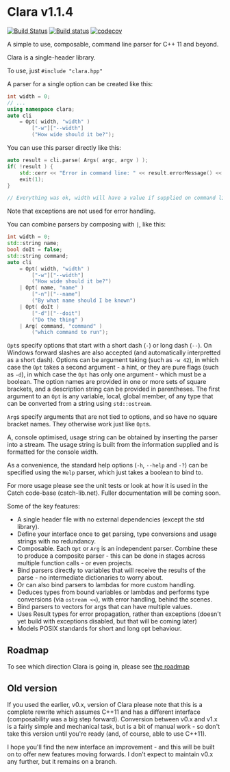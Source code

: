 # Clara v1.1.4
[![Build Status](https://travis-ci.org/catchorg/Clara.svg?branch=master)](https://travis-ci.org/catchorg/Clara)
[![Build status](https://ci.appveyor.com/api/projects/status/github/catchorg/Clara?brach=master&svg=true)](https://ci.appveyor.com/project/catchorg/clara)
[![codecov](https://codecov.io/gh/catchorg/Clara/branch/master/graph/badge.svg)](https://codecov.io/gh/catchorg/Clara)

A simple to use, composable, command line parser for C++ 11 and beyond.

Clara is a single-header library.

To use, just `#include "clara.hpp"`

A parser for a single option can be created like this:

```c++
int width = 0;
// ...
using namespace clara;
auto cli
    = Opt( width, "width" )
        ["-w"]["--width"]
        ("How wide should it be?");
```

You can use this parser directly like this:

```c++
auto result = cli.parse( Args( argc, argv ) );
if( !result ) {
    std::cerr << "Error in command line: " << result.errorMessage() << std::endl;
    exit(1);
}

// Everything was ok, width will have a value if supplied on command line
```

Note that exceptions are not used for error handling.

You can combine parsers by composing with `|`, like this:

```c++
int width = 0;
std::string name;
bool doIt = false;
std::string command;
auto cli
    = Opt( width, "width" )
        ["-w"]["--width"]
        ("How wide should it be?")
    | Opt( name, "name" )
        ["-n"]["--name"]
        ("By what name should I be known")
    | Opt( doIt )
        ["-d"]["--doit"]
        ("Do the thing" )
    | Arg( command, "command" )
        ("which command to run");
```

`Opt`s specify options that start with a short dash (`-`) or long dash (`--`).
On Windows forward slashes are also accepted (and automatically interpretted as a short dash).
Options can be argument taking (such as `-w 42`), in which case the `Opt` takes a second argument - a hint,
or they are pure flags (such as `-d`), in which case the `Opt` has only one argument - which must be a boolean.
The option names are provided in one or more sets of square brackets, and a description string can
be provided in parentheses. The first argument to an `Opt` is any variable, local, global member, of any type
that can be converted from a string using `std::ostream`.

`Arg`s specify arguments that are not tied to options, and so have no square bracket names. They otherwise work just like `Opt`s.

A, console optimised, usage string can be obtained by inserting the parser into a stream.
The usage string is built from the information supplied and is formatted for the console width.

As a convenience, the standard help options (`-h`, `--help` and `-?`) can be specified using the `Help` parser,
which just takes a boolean to bind to.

For more usage please see the unit tests or look at how it is used in the Catch code-base (catch-lib.net).
Fuller documentation will be coming soon.

Some of the key features:

- A single header file with no external dependencies (except the std library).
- Define your interface once to get parsing, type conversions and usage strings with no redundancy.
- Composable. Each `Opt` or `Arg` is an independent parser. Combine these to produce a composite parser - this can be done in stages across multiple function calls - or even projects.
- Bind parsers directly to variables that will receive the results of the parse - no intermediate dictionaries to worry about.
- Or can also bind parsers to lambdas for more custom handling.
- Deduces types from bound variables or lambdas and performs type conversions (via `ostream <<`), with error handling, behind the scenes.
- Bind parsers to vectors for args that can have multiple values.
- Uses Result types for error propagation, rather than exceptions (doesn't yet build with exceptions disabled, but that will be coming later)
- Models POSIX standards for short and long opt behaviour.

## Roadmap

To see which direction Clara is going in, please see [the roadmap](Roadmap.md)

## Old version

If you used the earlier, v0.x, version of Clara please note that this is a complete rewrite which assumes C++11 and has
a different interface (composability was a big step forward). Conversion between v0.x and v1.x is a fairly simple and mechanical task, but is a bit of manual
work - so don't take this version until you're ready (and, of course, able to use C++11).

I hope you'll find the new interface an improvement - and this will be built on to offer new features moving forwards.
I don't expect to maintain v0.x any further, but it remains on a branch.
